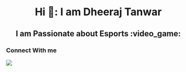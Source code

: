 <h1 align="center">Hi  👋: I am Dheeraj Tanwar</h1>
<h2 align="center"> I am Passionate about Esports :video_game:</h2>
<h3 align="left">Connect With me</h3>
<p align="left">
<a href="https://twitter.com/dheeraj19723494" target="blank"><img src="http://i.imgur.com/tXSoThF.png"/></a>

<!---
DheerajTanwar-11/DheerajTanwar-11 is a ✨ special ✨ repository because its `README.md` (this file) appears on your GitHub profile.
You can click the Preview link to take a look at your changes.
--->
